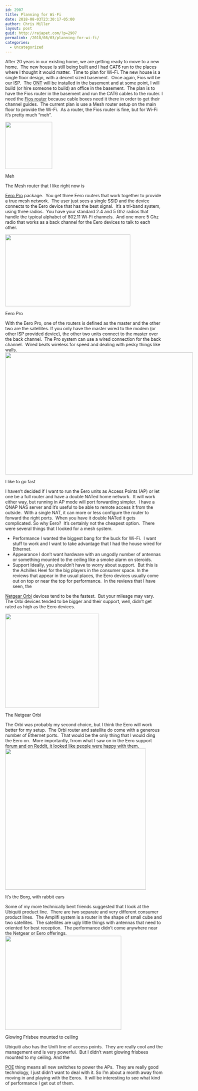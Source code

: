 ```yaml
---
id: 2907
title: Planning for Wi-Fi
date: 2018-08-03T23:30:17-05:00
author: Chris Miller
layout: post
guid: http://rajapet.com/?p=2907
permalink: /2018/08/03/planning-for-wi-fi/
categories:
  - Uncategorized
---
```

 After 20 years in our existing home, we are getting ready to move to a new home.  The new house is still being built and I had CAT6 run to the places where I thought it would matter.  Time to plan for Wi-Fi. The new house is a single floor design, with a decent sized basement.  Once again, Fios will be our ISP.  The [ONT](https://www.verizon.com/support/residential/homephone/service-equipment/ont) will be installed in the basement and at some point, I will build (or hire someone to build) an office in the basement.  The plan is to have the Fios router in the basement and run the CAT6 cables to the router. I need the [Fios router](https://www.verizon.com/home/accessories/fios-quantum-gateway/) because cable boxes need it there in order to get their channel guides.  The current plan is use a Mesh router setup on the main floor to provide the Wi-Fi.  As a router, the Fios router is fine, but for Wi-Fi it&#8217;s pretty much &#8220;meh&#8221;. 

<div style="width: 160px" class="wp-caption alignnone">
  <img loading="lazy" class="size-medium" src="https://i2.wp.com/photos.smugmug.com/photos/i-3J83drS/0/38776266/Th/i-3J83drS-Th.jpg?resize=150%2C150&#038;ssl=1" width="150" height="150" data-recalc-dims="1" />
  
  <p class="wp-caption-text">
    Meh
  </p>
</div> The Mesh router that I like right now is 

[Eero Pro](https://eero.com/shop/pro-wifi-system) package.  You get three Eero routers that work together to provide a true mesh network.  The user just sees a single SSID and the device connects to the Eero device that has the best signal.  It&#8217;s a tri-band system, using three radios.  You have your standard 2.4 and 5 Ghz radios that handle the typical alphabet of 802.11 Wi-Fi channels.  And one more 5 Ghz radio that works as a back channel for the Eero devices to talk to each other. 

<div style="width: 410px" class="wp-caption alignnone">
  <img loading="lazy" class="size-medium" src="https://i2.wp.com/photos.smugmug.com/photos/i-z6mhmn2/0/a0ebfc49/S/i-z6mhmn2-S.jpg?resize=400%2C229&#038;ssl=1" width="400" height="229" data-recalc-dims="1" />
  
  <p class="wp-caption-text">
    Eero Pro
  </p>
</div> With the Eero Pro, one of the routers is defined as the master and the other two are the satellites. If you only have the master wired to the modem (or other ISP provided device), the other two units connect to the master over the back channel.  The Pro system can use a wired connection for the back channel.  Wired beats wireless for speed and dealing with pesky things like walls. 

<div style="width: 610px" class="wp-caption alignnone">
  <img loading="lazy" class="size-medium" src="https://i0.wp.com/photos.smugmug.com/photos/i-rDRtBVW/0/9693233c/M/i-rDRtBVW-M.jpg?resize=600%2C389&#038;ssl=1" width="600" height="389" data-recalc-dims="1" />
  
  <p class="wp-caption-text">
    I like to go fast
  </p>
</div> I haven&#8217;t decided if I want to run the Eero units as Access Points (AP) or let one be a full router and have a double NATed home network.  It will work either way, but running in AP mode will port forwarding simpler.  I have a QNAP NAS server and it&#8217;s useful to be able to remote access it from the outside.  With a single NAT, it can more or less configure the router to forward the right ports.  When you have it double NATed it gets complicated. So why Eero?  It&#8217;s certainly not the cheapest option.  There were several things that I looked for a mesh system. 

  * Performance I wanted the biggest bang for the buck for Wi-Fi.  I want stuff to work and I want to take advantage that I had the house wired for Ethernet.
  * Appearance I don&#8217;t want hardware with an ungodly number of antennas or something mounted to the ceiling like a smoke alarm on steroids.
  * Support Ideally, you shouldn&#8217;t have to worry about support.  But this is the Achilles Heel for the big players in the consumer space. In the reviews that appear in the usual places, the Eero devices usually come out on top or near the top for performance.  In the reviews that I have seen, the 

[Netgear Orbi](https://www.netgear.com/orbi/) devices tend to be the fastest.  But your mileage may vary.  The Orbi devices tended to be bigger and their support, well, didn&#8217;t get rated as high as the Eero devices. 

<div style="width: 310px" class="wp-caption alignnone">
  <img loading="lazy" class="size-medium" src="https://i1.wp.com/photos.smugmug.com/photos/i-CfHG6PQ/0/9558db8e/S/i-CfHG6PQ-S.png?resize=300%2C300&#038;ssl=1" width="300" height="300" data-recalc-dims="1" />
  
  <p class="wp-caption-text">
    The Netgear Orbi
  </p>
</div> The Orbi was probably my second choice, but I think the Eero will work better for my setup.  The Orbi router and satellite do come with a generous number of Ethernet ports.  That would be the only thing that I would ding the Eero on.  More importantly, frrom what I saw on in the Eero support forum and on Reddit, it looked like people were happy with them. 

<div style="width: 460px" class="wp-caption alignnone">
  <img loading="lazy" class="size-medium" src="https://i1.wp.com/photos.smugmug.com/photos/i-zD7bnGr/0/2efa301c/M/i-zD7bnGr-M.jpg?resize=450%2C450&#038;ssl=1" width="450" height="450" data-recalc-dims="1" />
  
  <p class="wp-caption-text">
    It&#8217;s the Borg, with rabbit ears
  </p>
</div> Some of my more technically bent friends suggested that I look at the Ubiquiti product line.  There are two separate and very different consumer product lines.  The Amplifi system is a router in the shape of small cube and two satellites.  The satellites are ugly little things with antennas that need to oriented for best reception.  The performance didn&#8217;t come anywhere near the Netgear or Eero offerings. 

<div style="width: 381px" class="wp-caption alignnone">
  <img loading="lazy" class="size-medium" src="https://i1.wp.com/photos.smugmug.com/photos/i-mVznhQn/0/43a443dd/S/i-mVznhQn-S.png?resize=371%2C300&#038;ssl=1" width="371" height="300" data-recalc-dims="1" />
  
  <p class="wp-caption-text">
    Glowing Frisbee mounted to ceiling
  </p>
</div> Ubiquiti also has the Unifi line of access points.  They are really cool and the management end is very powerful.  But I didn&#8217;t want glowing frisbees mounted to my ceiling. And the 

[POE](https://en.wikipedia.org/wiki/Power_over_Ethernet) thing means all new switches to power the APs.  They are really good technology, I just didn&#8217;t want to deal with it. So I&#8217;m about a month away from moving in and playing with the Eeros.  It will be interesting to see what kind of performance I get out of them.
